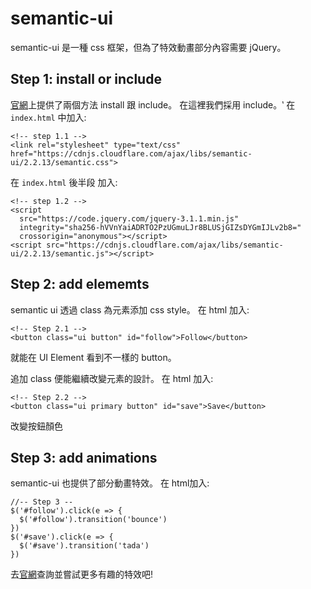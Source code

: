 semantic-ui
=====
semantic-ui 是一種 css 框架，但為了特效動畫部分內容需要 jQuery。
## Step 1: install or include
[官網](https://semantic-ui.com/introduction/getting-started.html)上提供了兩個方法 install 跟 include。
在這裡我們採用 include。‵
在 `index.html` <head></head> 中加入:
```
<!-- step 1.1 -->
<link rel="stylesheet" type="text/css" href="https://cdnjs.cloudflare.com/ajax/libs/semantic-ui/2.2.13/semantic.css">
```

在 `index.html` <body></body>後半段 加入:
```
<!-- step 1.2 -->
<script
  src="https://code.jquery.com/jquery-3.1.1.min.js"
  integrity="sha256-hVVnYaiADRTO2PzUGmuLJr8BLUSjGIZsDYGmIJLv2b8="
  crossorigin="anonymous"></script>
<script src="https://cdnjs.cloudflare.com/ajax/libs/semantic-ui/2.2.13/semantic.js"></script>
```
## Step 2: add elememts
semantic ui 透過 class 為元素添加 css style。
在 html 加入:
```
<!-- Step 2.1 -->
<button class="ui button" id="follow">Follow</button>
```
就能在 UI Element 看到不一樣的 button。


追加 class 便能繼續改變元素的設計。
在 html 加入:
```
<!-- Step 2.2 -->
<button class="ui primary button" id="save">Save</button>
```
改變按鈕顏色
## Step 3: add animations
semantic-ui 也提供了部分動畫特效。
在 html加入:
```	
//-- Step 3 --
$('#follow').click(e => {
  $('#follow').transition('bounce')
})
$('#save').click(e => {
  $('#save').transition('tada')
})
```
去[官網](https://semantic-ui.com/modules/transition.html)查詢並嘗試更多有趣的特效吧!
